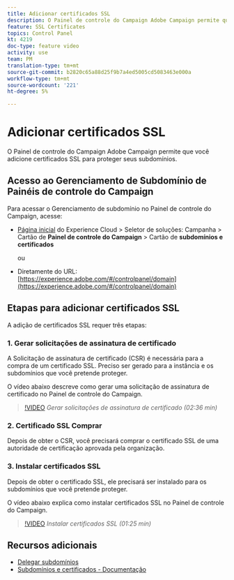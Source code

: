 ```yaml
---
title: Adicionar certificados SSL
description: O Painel de controle do Campaign Adobe Campaign permite que você adicione certificados SSL para proteger seus subdomínios.
feature: SSL Certificates
topics: Control Panel
kt: 4219
doc-type: feature video
activity: use
team: PM
translation-type: tm+mt
source-git-commit: b2820c65a88d25f9b7a4ed5005cd5083463e000a
workflow-type: tm+mt
source-wordcount: '221'
ht-degree: 5%

---
```



# Adicionar certificados SSL

O Painel de controle do Campaign Adobe Campaign permite que você adicione certificados SSL para proteger seus subdomínios.

## Acesso ao Gerenciamento de Subdomínio de Painéis de controle do Campaign

Para acessar o Gerenciamento de subdomínio no Painel de controle do Campaign, acesse:

* [Página inicial](https://experience.adobe.com/#/home) do Experience Cloud > Seletor de soluções: Campanha > Cartão de **Painel de controle do Campaign** > Cartão de **subdomínios e certificados**

   ou
* Diretamente do URL: [https://experience.adobe.com/#/controlpanel/domain](https://experience.adobe.com/#/controlpanel/domain)

## Etapas para adicionar certificados SSL

A adição de certificados SSL requer três etapas:

### 1. Gerar solicitações de assinatura de certificado

A Solicitação de assinatura de certificado (CSR) é necessária para a compra de um certificado SSL. Preciso ser gerado para a instância e os subdomínios que você pretende proteger.

O vídeo abaixo descreve como gerar uma solicitação de assinatura de certificado no Painel de controle do Campaign.

>[!VIDEO](https://video.tv.adobe.com/v/31317?quality=12)
*Gerar solicitações de assinatura de certificado (02:36 min)*

### 2. Certificado SSL Comprar

Depois de obter o CSR, você precisará comprar o certificado SSL de uma autoridade de certificação aprovada pela organização.

### 3. Instalar certificados SSL

Depois de obter o certificado SSL, ele precisará ser instalado para os subdomínios que você pretende proteger.

O vídeo abaixo explica como instalar certificados SSL no Painel de controle do Campaign.

>[!VIDEO](https://video.tv.adobe.com/v/31166?quality=12)
*Instalar certificados SSL (01:25 min)*

## Recursos adicionais

* [Delegar subdomínios](/help/acc/monitoring-campaign-classic/control-panel/subdomain-delegation.md)
* [Subdomínios e certificados - Documentação](https://docs.adobe.com/content/help/pt-BR/control-panel/using/subdomains-and-certificates/renewing-subdomain-certificate.html)
